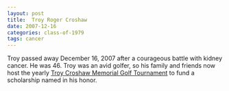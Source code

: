 ```yaml
---
layout: post
title:  Troy Roger Croshaw
date: 2007-12-16
categories: class-of-1979
tags: cancer
---
```

Troy passed away December 16, 2007 after a courageous battle with kidney cancer. He was 46. Troy was an avid golfer, so his family and friends now host the yearly [Troy Croshaw Memorial Golf Tournament](http://tcmemorial.org/About.html) to fund a scholarship named in his honor.
